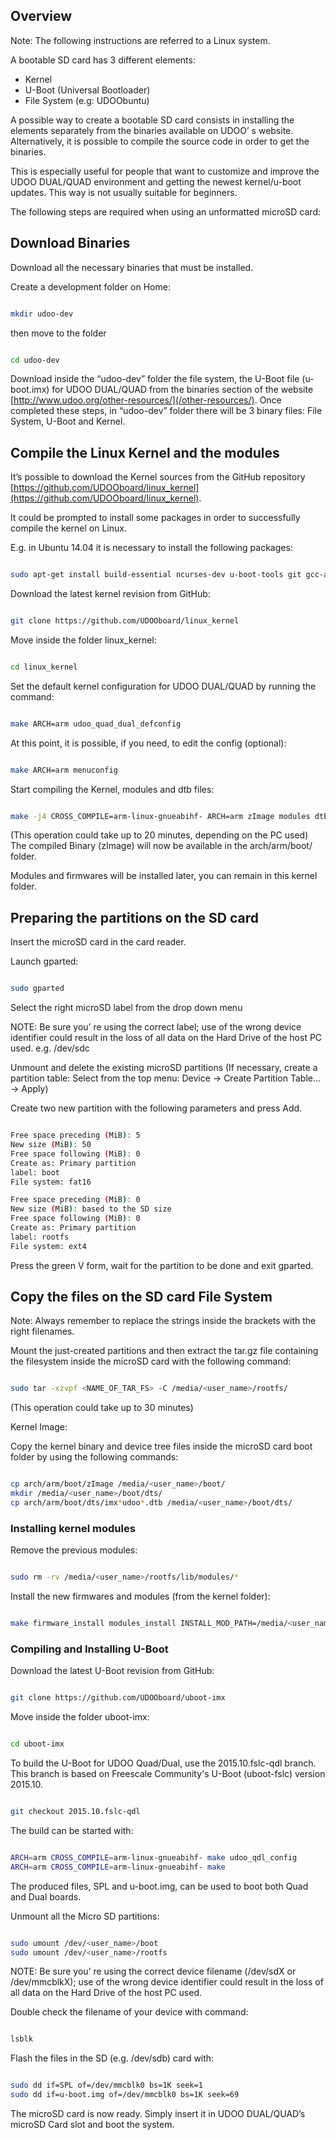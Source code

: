 ## Overview

Note: The following instructions are referred to a Linux system.

A bootable SD card has 3 different elements:
* Kernel
* U-Boot (Universal Bootloader)
* File System (e.g: UDOObuntu)

A possible way to create a bootable SD card consists in installing the elements separately from the binaries available on UDOO’ s website. Alternatively, it is possible to compile the source code in order to get the binaries.

This is especially useful for people that want to customize and improve the UDOO DUAL/QUAD environment and getting the newest kernel/u-boot updates. This way is not usually suitable for beginners.

The following steps are required when using an unformatted microSD card:

## Download Binaries

Download all the necessary binaries that must be installed.

Create a development folder on Home:

```bash

mkdir udoo-dev


```

then move to the folder


```bash

cd udoo-dev

```

Download inside the “udoo-dev” folder the file system, the U-Boot file (u-boot.imx) for UDOO DUAL/QUAD from the binaries section of the website [http://www.udoo.org/other-resources/](/other-resources/). Once completed these steps, in “udoo-dev” folder there will be 3 binary files: File System, U-Boot and Kernel.

## Compile the Linux Kernel and the modules

It’s possible to download the Kernel sources from the GitHub repository [https://github.com/UDOOboard/linux_kernel](https://github.com/UDOOboard/linux_kernel).

It could be prompted to install some packages in order to successfully compile the kernel on Linux.

E.g. in Ubuntu 14.04 it is necessary  to install the following packages:

```bash

sudo apt-get install build-essential ncurses-dev u-boot-tools git gcc-arm-linux-gnueabihf 

```

Download the latest kernel revision from GitHub:

```bash

git clone https://github.com/UDOOboard/linux_kernel

```

Move inside the folder linux_kernel:

```bash

cd linux_kernel

```

Set the default kernel configuration for UDOO DUAL/QUAD by running the command:

```bash

make ARCH=arm udoo_quad_dual_defconfig

```

At this point, it is possible, if you need, to edit the config (optional):

```bash

make ARCH=arm menuconfig

```

Start compiling the Kernel, modules and dtb files:

```bash

make -j4 CROSS_COMPILE=arm-linux-gnueabihf- ARCH=arm zImage modules dtbs


```

(This operation could take up to 20 minutes, depending on the PC used) The compiled Binary (zImage) will now be available in the arch/arm/boot/ folder.

Modules and firmwares will be installed later, you can remain in this kernel folder.

## Preparing the partitions on the SD card

Insert the microSD card in the card reader.

Launch gparted:

```bash

sudo gparted

```

Select the right microSD label from the drop down menu

NOTE: Be sure you’ re using the correct label; use of the wrong device identifier could result in the loss of all data on the Hard Drive of the host PC used. e.g.  /dev/sdc

Unmount and delete the existing microSD partitions (If necessary, create a partition table: Select from the top menu: Device → Create Partition Table... → Apply)

Create two new partition with the following parameters and press Add.

```bash

Free space preceding (MiB): 5
New size (MiB): 50
Free space following (MiB): 0
Create as: Primary partition
label: boot
File system: fat16

Free space preceding (MiB): 0
New size (MiB): based to the SD size
Free space following (MiB): 0
Create as: Primary partition
label: rootfs
File system: ext4

```
Press the green V form, wait for the partition to be done and exit gparted.

## Copy the files on the SD card File System

Note: Always remember to replace the strings inside the brackets with the right filenames.

Mount the just-created partitions and then extract the tar.gz file containing the filesystem inside the microSD card with the following command:

```bash

sudo tar -xzvpf <NAME_OF_TAR_FS> -C /media/<user_name>/rootfs/

```

(This operation could take up to 30 minutes)

Kernel Image:

Copy the kernel binary and device tree files inside the microSD card boot folder by using the following commands:

```bash

cp arch/arm/boot/zImage /media/<user_name>/boot/
mkdir /media/<user_name>/boot/dts/
cp arch/arm/boot/dts/imx*udoo*.dtb /media/<user_name>/boot/dts/

```

### Installing kernel modules

Remove the previous modules:

```bash

sudo rm -rv /media/<user_name>/rootfs/lib/modules/*

```

Install the new firmwares and modules (from the kernel folder):

```bash

make firmware_install modules_install INSTALL_MOD_PATH=/media/<user_name>/rootfs/ CROSS_COMPILE=arm-linux-gnueabihf- ARCH=arm

```

### Compiling and Installing U-Boot


Download the latest U-Boot revision from GitHub:

```bash

git clone https://github.com/UDOOboard/uboot-imx

```

Move inside the folder uboot-imx:

```bash

cd uboot-imx

```

To build the U-Boot for UDOO Quad/Dual, use the 2015.10.fslc-qdl branch. This branch is based on Freescale Community's U-Boot (uboot-fslc) version 2015.10.

```bash

git checkout 2015.10.fslc-qdl

```

The build can be started with:

```bash

ARCH=arm CROSS_COMPILE=arm-linux-gnueabihf- make udoo_qdl_config
ARCH=arm CROSS_COMPILE=arm-linux-gnueabihf- make

```
The produced files, SPL and u-boot.img, can be used to boot both Quad and Dual boards.

Unmount all the Micro SD partitions:

```bash

sudo umount /dev/<user_name>/boot
sudo umount /dev/<user_name>/rootfs

```

NOTE: Be sure you’ re using the correct device filename (/dev/sdX or /dev/mmcblkX); use of the wrong device identifier could result in the loss of all data on the Hard Drive of the host PC used.

Double check the filename of your device with command:

```bash

lsblk

```

Flash the files in the SD (e.g. /dev/sdb) card with:


```bash

sudo dd if=SPL of=/dev/mmcblk0 bs=1K seek=1
sudo dd if=u-boot.img of=/dev/mmcblk0 bs=1K seek=69

```


The microSD card is now ready. Simply insert it in UDOO DUAL/QUAD’s microSD Card slot and boot the system.











